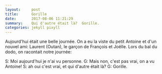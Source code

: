 ```yaml
---
layout:     post
title:      Gorille
date:       2017-08-06 11:21:29
summary:    Qui d'autre était là?  Gorille.
categories: jekyll pixyll
---
```


Aujourd'hui était une belle journée.  On a eu la viste du petit Antoine et d'un nouvel ami: Laurent (Outan), le garçon de François et Joëlle.  Lors du bal du dodo, on racontait notre journée:

S: Moi aujourd'hui je n'ai vu personne.
G: Mais non, c'est pas vrai, on a vu Antoine!
S: ah oui c'est vrai, et qui d'autre était là?
G: Gorille.


